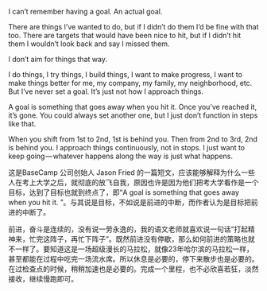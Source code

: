 
I can’t remember having a goal. An actual goal.

There are things I’ve wanted to do, but if I didn’t do them I’d be fine with that too. There are targets that would have been nice to hit, but if I didn’t hit them I wouldn’t look back and say I missed them.

I don’t aim for things that way.

I do things, I try things, I build things, I want to make progress, I want to make things better for me, my company, my family, my neighborhood, etc. But I’ve never set a goal. It’s just not how I approach things.

A goal is something that goes away when you hit it. Once you’ve reached it, it’s gone. You could always set another one, but I just don’t function in steps like that.

When you shift from 1st to 2nd, 1st is behind you. Then from 2nd to 3rd, 2nd is behind you. I approach things continuously, not in stops. I just want to keep going — whatever happens along the way is just what happens.


这是BaseCamp 公司创始人 Jason Fried 的一篇短文，应该能够解释为什么一些人在考上大学之后，就彻底的放飞自我，原因也许是因为他们把考大学看作是一个目标，达到了目标也就到终点了，即“A goal is something that goes away when you hit it. ”。与其说是目标，不如说是前进的中断，而作者认为是目标把前进的中断了。

前进，奋斗是连续的，没有说一劳永逸的，我的语文老师就喜欢说一句话“打起精神来，忙完这阵子，再忙下阵子”。既然前进没有停歇，那么如何前进的策略也就不一样了。要知道这是一场超级漫长的马拉松，就像23年哈尔滨的马拉松一样，甚至都能在过程中吃完一场流水席。所以休息是必要的，停下来散步也是必要的。在过检查点的时候，稍稍加速也是必要的。完成一个里程，也不必欣喜若狂，淡然接收，继续慢跑即可。